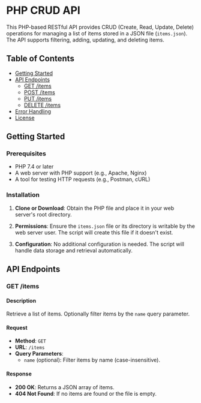 # PHP CRUD API

This PHP-based RESTful API provides CRUD (Create, Read, Update, Delete) operations for managing a list of items stored in a JSON file (`items.json`). The API supports filtering, adding, updating, and deleting items.

## Table of Contents

- [Getting Started](#getting-started)
- [API Endpoints](#api-endpoints)
  - [GET /items](#get-items)
  - [POST /items](#post-items)
  - [PUT /items](#put-items)
  - [DELETE /items](#delete-items)
- [Error Handling](#error-handling)
- [License](#license)

## Getting Started

### Prerequisites

- PHP 7.4 or later
- A web server with PHP support (e.g., Apache, Nginx)
- A tool for testing HTTP requests (e.g., Postman, cURL)

### Installation

1. **Clone or Download**: Obtain the PHP file and place it in your web server's root directory.

2. **Permissions**: Ensure the `items.json` file or its directory is writable by the web server user. The script will create this file if it doesn't exist.

3. **Configuration**: No additional configuration is needed. The script will handle data storage and retrieval automatically.

## API Endpoints

### GET /items

#### Description

Retrieve a list of items. Optionally filter items by the `name` query parameter.

#### Request

- **Method**: `GET`
- **URL**: `/items`
- **Query Parameters**:
  - `name` (optional): Filter items by name (case-insensitive).

#### Response

- **200 OK**: Returns a JSON array of items.
- **404 Not Found**: If no items are found or the file is empty.

